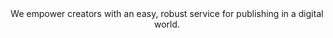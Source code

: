 <div style="position: relative; display: flex; flex-direction: column; align-items: center; align-content: center;">
  <span style="text-align: center;">We empower creators with an easy, robust service for publishing in a digital world.</span>
</div>
